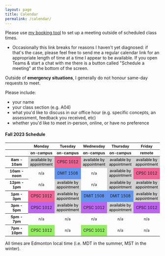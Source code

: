 ```yaml
---
layout: page
title: Calendar
permalink: /calendar/
---
```


Please use [my booking tool](https://outlook.office.com/bookwithme/user/8b9412eb8c4241f3839769114dee8cc5@nait.ca) to set up a meeting outside of scheduled class times.
* Occasionally this link breaks for reasons I haven't yet diagnosed: if that's the case, please feel free to send me a regular calendar link for an appropriate length of time at a time I appear to be available. If you open Teams & start a chat with me there is a button called "Schedule a meeting" at the bottom of the screen.

Outside of **emergency situations**, I generally do not honour same-day requests to meet.

Please include:
* your name
* your class section (e.g. A04)
* what you'd like to discuss in our office hour (e.g. specific concepts, an assessment, feedback you received, etc)
* whether you'd like to meet in-person, online, or have no preference

#### Fall 2023 Schedule ####

<html>
  <style>
    table {font-size: 12.4px; text-align:center;}
    .row-header {width : 80px;}
    .col-header {text-align:center;}
    .appointment {color: black; background-color:#d3d3d3;}
    .dmit1508 { background-color:#6495ed;}
    .a04 {background-color:#ed6495;}
    .a05 {background-color:#bc64ed;}
    .oe02 { background-color:#95ed64;}
  </style>
 <table>
  <thead>
    <tr>
      <th class = "row-header"></th>
      <th class = "col-header">Monday</th>
      <th class = "col-header">Tuesday</th>
      <th class = "col-header">Wednesday</th>
      <th class = "col-header">Thursday</th>
      <th class = "col-header">Friday</th>
    </tr>
        <tr>
      <th class = "row-header"></th>
      <th class = "col-header">on-campus</th>
      <th class = "col-header">on-campus</th>
      <th class = "col-header">on-campus</th>
      <th class = "col-header">on-campus</th>
      <th class = "col-header">remote</th>
    </tr>
  </thead>
  <tbody>
      <tr>
      <th>8am - 10am</th>
      <td class="appointment">available by appointment</td>
      <td class="a04">CPSC 1012</td>
      <td class="appointment">available by appointment</td>
      <td class="appointment">available by appointment</td>
      <td class="appointment">available by appointment</td>
    </tr>
    <tr>
      <th>10am - noon</th>
      <td>n/a</td>
      <td class="dmit1508">DMIT 1508</td>
      <td>n/a</td>
      <td class="appointment">available by appointment</td>
      <td class="a04">CPSC 1012</td>
    </tr>
    <tr>
      <th>12pm - 1pm</th>
      <td>n/a</td>
      <td class="appointment">available by appointment</td>
      <td>n/a</td>
      <td class="appointment">available by appointment</td>
      <td class="appointment">available by appointment</td>
    </tr>
    <tr>
      <th>1pm - 3pm</th>
      <td class="a04">CPSC 1012</td>
      <td class="appointment">available by appointment</td>
      <td class="dmit1508">DMIT 1508</td>
      <td class="dmit1508">DMIT 1508</td>
      <td class="appointment">available by appointment</td>
    </tr>
      <tr>
      <th>3pm - 5pm</th>
      <td class="a05">CPSC 1012</td>
      <td class="appointment">available by appointment</td>
      <td class="a05">CPSC 1012</td>
      <td class="appointment">available by appointment</td>
      <td class="a05">CPSC 1012</td>
    </tr>
  <tr>
      <th>5pm - 7pm</th>
      <td>n/a</td>
      <td>n/a</td>
      <td>n/a</td>
      <td>n/a</td>
      <td>n/a</td>
    </tr>
    <tr>
      <th>7pm - 10pm</th>
      <td class="oe02">CPSC 1012</td>
      <td>n/a</td>
      <td class="oe02">CPSC 1012</td>
      <td>n/a</td>
      <td>n/a</td>
    </tr>


  </tbody>
</table>
</html>

All times are Edmonton local time (i.e. MDT in the summer, MST in the winter).
